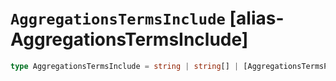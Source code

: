 # `AggregationsTermsInclude` [alias-AggregationsTermsInclude]
```typescript
type AggregationsTermsInclude = string | string[] | [AggregationsTermsPartition](./AggregationsTermsPartition.md);
```
